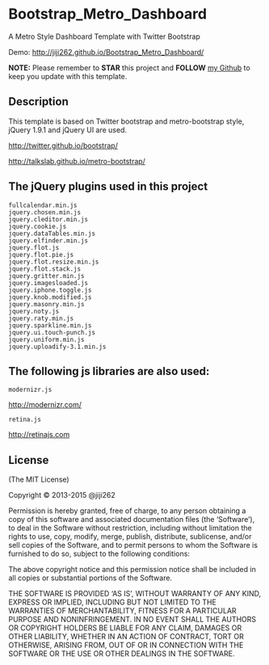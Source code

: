 Bootstrap_Metro_Dashboard
=========================

A Metro Style Dashboard Template with Twitter Bootstrap

Demo: http://jiji262.github.io/Bootstrap_Metro_Dashboard/

**NOTE:** Please remember to **STAR** this project and **FOLLOW** [my Github](https://github.com/jiji262) to keep you update with this template.

Description
----------------------------
This template is based on Twitter bootstrap and metro-bootstrap style, jQuery 1.9.1 and jQuery UI are used.

http://twitter.github.io/bootstrap/

http://talkslab.github.io/metro-bootstrap/


The jQuery plugins used in this project
---------------------------

    fullcalendar.min.js
    jquery.chosen.min.js
    jquery.cleditor.min.js
    jquery.cookie.js
    jquery.dataTables.min.js
    jquery.elfinder.min.js
    jquery.flot.js
    jquery.flot.pie.js
    jquery.flot.resize.min.js
    jquery.flot.stack.js
    jquery.gritter.min.js
    jquery.imagesloaded.js
    jquery.iphone.toggle.js
    jquery.knob.modified.js
    jquery.masonry.min.js
    jquery.noty.js
    jquery.raty.min.js
    jquery.sparkline.min.js
    jquery.ui.touch-punch.js
    jquery.uniform.min.js
    jquery.uploadify-3.1.min.js
    
The following js libraries are also used:
---------------------------  
    modernizr.js
    
http://modernizr.com/
    
    retina.js
    
http://retinajs.com


## License
(The MIT License)

Copyright © 2013-2015 @jiji262

Permission is hereby granted, free of charge, to any person obtaining a copy of this software and associated documentation files (the ‘Software’), to deal in the Software without restriction, including without limitation the rights to use, copy, modify, merge, publish, distribute, sublicense, and/or sell copies of the Software, and to permit persons to whom the Software is furnished to do so, subject to the following conditions:

The above copyright notice and this permission notice shall be included in all copies or substantial portions of the Software.

THE SOFTWARE IS PROVIDED ‘AS IS’, WITHOUT WARRANTY OF ANY KIND, EXPRESS OR IMPLIED, INCLUDING BUT NOT LIMITED TO THE WARRANTIES OF MERCHANTABILITY, FITNESS FOR A PARTICULAR PURPOSE AND NONINFRINGEMENT. IN NO EVENT SHALL THE AUTHORS OR COPYRIGHT HOLDERS BE LIABLE FOR ANY CLAIM, DAMAGES OR OTHER LIABILITY, WHETHER IN AN ACTION OF CONTRACT, TORT OR OTHERWISE, ARISING FROM, OUT OF OR IN CONNECTION WITH THE SOFTWARE OR THE USE OR OTHER DEALINGS IN THE SOFTWARE.